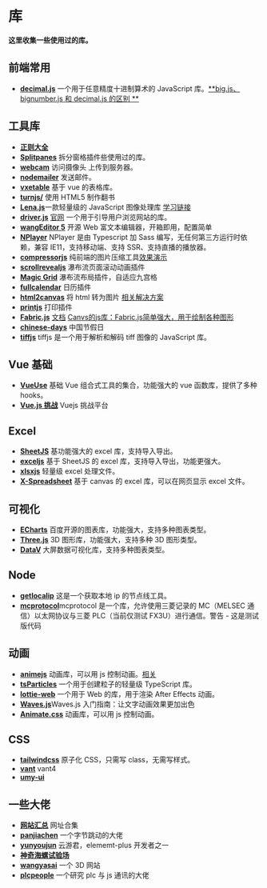 # 库

**这里收集一些使用过的库。**

## 前端常用
 - [**decimal.js**](https://github.com/shinuza/decimal-js) 一个用于任意精度十进制算术的 JavaScript 库。[**big.js、bignumber.js 和 decimal.js 的区别 **](https://www.cnblogs.com/caihongmin/p/17986687)

## 工具库

- [**正则大全**](https://any86.github.io/any-rule/)
- [**Splitpanes**](https://antoniandre.github.io/splitpanes/) 拆分窗格插件些使用过的库。
- [**webcam**](https://www.npmjs.com/package/webcamjs) 访问摄像头 上传到服务器。
- [**nodemailer**](https://www.nodemailer.com/) 发送邮件。
- [**vxetable**](https://vxetable.cn/#/start/install) 基于 vue 的表格库。
- [**turnjs/**](http://turnjs.com/) 使用 HTML5 制作翻书
- [**Lena.js**](https://www.fellipe.com/demos/lena-js/)一款轻量级的 JavaScript 图像处理库 [学习链接](https://blog.csdn.net/gitblog_00049/article/details/137766573)
- [**driver.js**](https://github.com/kamranahmedse/driver.js) [官网](https://driverjs.com/) 一个用于引导用户浏览网站的库。
- [**wangEditor 5**](https://www.wangeditor.com/) 开源 Web 富文本编辑器，开箱即用，配置简单
- [**NPlayer**](https://github.com/oyuyue/nplayer) NPlayer 是由 Typescript 加 Sass 编写，无任何第三方运行时依赖，兼容 IE11，支持移动端、支持 SSR、支持直播的播放器。
- [**compressorjs**](https://github.com/fengyuanchen/compressorjs) 纯前端的图片压缩工具[效果演示](https://fengyuanchen.github.io/compressorjs/)
- [**scrollrevealjs**](https://scrollrevealjs.org/) 瀑布流页面滚动动画插件
- [**Magic Grid**](https://github.com/e-oj/Magic-Grid) 瀑布流布局插件，自适应九宫格
- [**fullcalendar**](https://fullcalendar.io/docs) 日历插件
- [**html2canvas**](https://html2canvas.hertzen.com/) 将 html 转为图片 [相关解决方案](http://www.flerken.cn/programInfo/1165.html)
- [**printjs**](https://printjs.crabbly.com/) 打印插件
- [**Fabric.js**](https://fabricjs.com/) [文档](https://www.wenjiangs.com/doc/quick-get-start) [Canvs的js库：Fabric.js简单强大，用于绘制各种图形](https://baijiahao.baidu.com/s?id=1785850109465867365&wfr=spider&for=pc)
- [**chinese-days**](https://www.npmjs.com/package/chinese-days?activeTab=readme) 中国节假日
- [**tiffjs**](https://seikichi.github.io/tiff.js/) tiffjs 是一个用于解析和解码 tiff 图像的 JavaScript 库。

## Vue 基础

- [**VueUse**](https://vueuse.nodejs.cn/#google_vignette) 基础 Vue 组合式工具的集合，功能强大的 vue 函数库，提供了多种 hooks。
- [**Vue.js 挑战**](https://cn-vuejs-challenges.netlify.app/) Vuejs 挑战平台

## Excel

- [**SheetJS**](https://xlsx.nodejs.cn/docs/) 基功能强大的 excel 库，支持导入导出。
- [**exceljs**](https://github.com/exceljs/exceljs) 基于 SheetJS 的 excel 库，支持导入导出，功能更强大。
- [**xlsxjs**](https://github.com/SheetJS/sheetjs) 轻量级 excel 处理文件。
- [**X-Spreadsheet**](https://hondrytravis.com/x-spreadsheet-doc/guide/#cdn) 基于 canvas 的 excel 库，可以在网页显示 excel 文件。

## 可视化

- [**ECharts**](https://echarts.apache.org/zh/index.html) 百度开源的图表库，功能强大，支持多种图表类型。
- [**Three.js**](https://threejs.org/) 3D 图形库，功能强大，支持多种 3D 图形类型。
- [**DataV**](http://datav.jiaminghi.com/) 大屏数据可视化库，支持多种图表类型。

## Node

- [**getlocalip**](https://www.npmjs.com/package/getlocalip) 这是一个获取本地 ip 的节点线工具。
- [**mcprotocol**](https://www.npmjs.com/package/mcprotocol#initiate-connection)mcprotocol 是一个库，允许使用三菱记录的 MC（MELSEC 通信）以太网协议与三菱 PLC（当前仅测试 FX3U）进行通信。警告 - 这是测试版代码

## 动画

- [**animejs**](https://animejs.com/documentation/#array) 动画库，可以用 js 控制动画。[相关](https://animista.net/play/basic/rotate-90)
- [**tsParticles**](https://github.com/tsparticles/tsparticles) 一个用于创建粒子的轻量级 TypeScript 库。
- [**lottie-web**](https://github.com/airbnb/lottie-web) 一个用于 Web 的库，用于渲染 After Effects 动画。
- [**Waves.js**](https://www.showapi.com/news/article/66ecda494ddd79f11a105f6a)Waves.js 入门指南：让文字动画效果更加出色
- [**Animate.css**](https://animate.style/) 动画库，可以用 js 控制动画。

## CSS

- [**tailwindcss**](https://www.tailwindcss.cn/) 原子化 CSS，只需写 class，无需写样式。
- [**vant**](https://vant-ui.github.io/vant/#/zh-CN) vant4
- [**umy-ui**](http://www.umyui.com/)

## 一些大佬

- [**网站汇总**](https://www.kancloud.cn/pan123456/web_count/3182391) 网址合集
- [**panjiachen**](https://panjiachen.github.io/awesome-bookmarks/repository/) 一个字节跳动的大佬
- [**yunyoujun**](https://www.yunyoujun.cn/projects/) 云游君，elememt-plus 开发者之一
- [**神奇海螺试验场**](https://lab.magiconch.com/)
- [**wangyasai**](https://wangyasai.github.io/) 一个 3D 网站
- [**plcpeople**](https://github.com/plcpeople) 一个研究 plc 与 js 通讯的大佬

